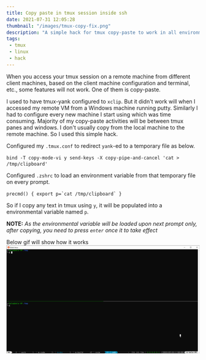 ```yaml
---
title: Copy paste in tmux session inside ssh
date: 2021-07-31 12:05:28
thumbnail: "/images/tmux-copy-fix.png"
description: "A simple hack for tmux copy-paste to work in all environments. It can be RDB, ssh, ssh in tmux, tmux in ssh, etc.,"
tags:
 - tmux
 - linux
 - hack
---
```


When you access your tmux session on a remote machine from different client machines, based on the client machine configuration and terminal, etc., some features will not work. One of them is copy-paste.

I used to have tmux-yank configured to `xclip`. But it didn't work will when I accessed my remote VM from a Windows machine running putty. Similarly I had to configure every new machine I start using which was time consuming. Majority of my copy-paste activities will be between tmux panes and windows. I don't usually copy from the local machine to the remote machine. So I used this simple hack.

Configured my `.tmux.conf` to redirect `yank`-ed to a temporary file as below.
```shell
bind -T copy-mode-vi y send-keys -X copy-pipe-and-cancel 'cat > /tmp/clipboard'
```

Configured `.zshrc` to load an environment variable from that temporary file on every prompt.
```shell
precmd() { export p=`cat /tmp/clipboard` }
```

So if I copy any text in tmux using `y`, it will be populated into a environmental variable named `p`.

**NOTE:** *As the environmental variable will be loaded upon next prompt only, after copying, you need to press `enter` once it to take effect*

Below gif will show how it works
![tmux copy paste hack](images/tmux_copy_paste_demo.gif)
